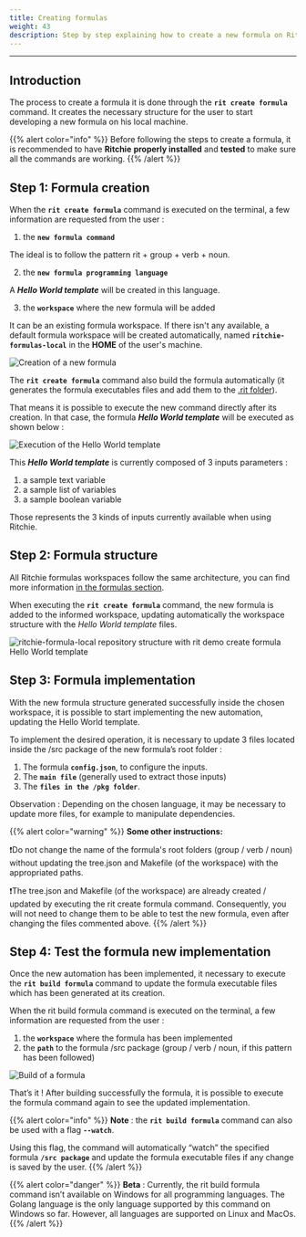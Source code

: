 ```yaml
---
title: Creating formulas
weight: 43
description: Step by step explaining how to create a new formula on Ritchie.
---
```


---

## Introduction

The process to create a formula it is done through the **`rit create formula`** command. It creates the necessary structure for the user to start developing a new formula on his local machine.

{{% alert color="info" %}}
Before following the steps to create a formula, it is recommended to have **Ritchie** **properly installed** and **tested** to make sure all the commands are working.
{{% /alert %}}

## Step 1: Formula creation

When the **`rit create formula`** command is executed on the terminal, a few information are requested from the user :

1. the **`new formula command`**

The ideal is to follow the pattern rit + group + verb + noun.

2. the **`new formula programming language`**

A _**Hello World template**_ will be created  in this language.

3. the **`workspace`** where the new formula will be added

It can be an existing formula workspace. If there isn't any available, a default formula workspace will be created automatically, named **`ritchie-formulas-local`** in the **HOME** of the user's machine.


![Creation of a new formula](https://lh5.googleusercontent.com/ZAkUuAxUQVqtusM_n3IThSnfvAy46zcmm9CwIBOvNiByqq3pN_MJZWoXQnTHzpffVtld1gjMc2pPuBaPNdgwWr1omPpAEKRLwN8rzSWUYWjXGesVZIjm5W0ZQgq0u_vUYCRpdZRc)

The **`rit create formula`** command also build the formula automatically \(it generates the formula executables files and add them to the [.rit folder](https://docs.ritchiecli.io/developer/cli#composition-of-the-rit-folder)\).

That means it is possible to execute the new command directly after its creation. In that case, the formula _**Hello World template**_ will be executed as shown below :


![Execution of the Hello World template](https://lh3.googleusercontent.com/iju8Rbeh1vm7adM9d-9Y-jxDaqE93VonK3Gr2fDKZBgV0uNkJ8pn-q97zM_WFQLiQOr3cDXknfaEa6Qyb6G9Cgzfr_gFJH-LvvQa-QRAHT8Pm1TJQ_QD7JcTE6bk0964Dyn0H_NU)

This _**Hello World template**_ is currently composed of 3 inputs parameters :

1. a sample text variable
2. a sample list of variables
3. a sample boolean variable

Those represents the 3 kinds of inputs currently available when using Ritchie.

## **Step 2: Formula structure**

All Ritchie formulas workspaces follow the same architecture, you can find more information [in the formulas section](https://docs.ritchiecli.io/developer/formulas).

When executing the **`rit create formula`** command, the new formula is added to the informed workspace, updating automatically the workspace structure with the _Hello World template_ files.

![ritchie-formula-local repository structure with rit demo create formula Hello World template ](/shared/rit-demo-create-formula.png)

## Step 3: **Formula implementation**

With the new formula structure generated successfully inside the chosen workspace, it is possible to start implementing the new automation, updating the Hello World template.

To implement the desired operation, it is necessary to update 3 files located inside the /src package of the new formula’s root folder :

1. The formula **`config.json`**, to configure the inputs.
2. The **`main file`** \(generally used to extract those inputs\)
3. The **`files in the /pkg folder`**.

Observation : Depending on the chosen language, it may be necessary to update more files, for example to manipulate dependencies.

{{% alert color="warning" %}}
**Some other instructions:**

❗Do not change the name of the formula's root folders \(group / verb / noun\) without updating the tree.json and Makefile \(of the workspace\) with the appropriated paths.

❗The tree.json and Makefile \(of the workspace\) are already created / updated by executing the rit create formula command. Consequently, you will not need to change them to be able to test the new formula, even after changing the files commented above.
{{% /alert %}}

## Step 4: **Test the formula new implementation**

Once the new automation has been implemented, it necessary to execute the **`rit build formula`** command to update the formula executable files which has been generated at its creation.

When the rit build formula command is executed on the terminal, a few information are requested from the user :

1. the **`workspace`** where the formula has been implemented
2. the **`path`** to the formula /src package \(group / verb / noun, if this pattern has been followed\)

![Build of a formula](https://lh3.googleusercontent.com/Anz1rV6HJ3e9mwSIW3IPTK77DVuYruASkphPW-Ro8Zo9_QhMkM7alNfRtJ8o741l-I7BYrI7sBnsHNMndH1Q7lUWNDvwksLA7UEQXGZMP6XAe6lbbwhdgG12XBpocpWprVHelLH6)

That’s it ! After building successfully the formula, it is possible to execute the formula command again to see the updated implementation.

{{% alert color="info" %}}
**Note** : the **`rit build formula`** command can also be used with a flag **`--watch`**.

Using this flag, the command will automatically “watch” the specified formula **`/src package`** and update the formula executable files if any change is saved by the user.
{{% /alert %}}

{{% alert color="danger" %}}
**Beta** : Currently, the rit build formula command isn’t available on Windows for all programming languages. The Golang language is the only language supported by this command on Windows so far. However, all languages are supported on Linux and MacOs.
{{% /alert %}}
